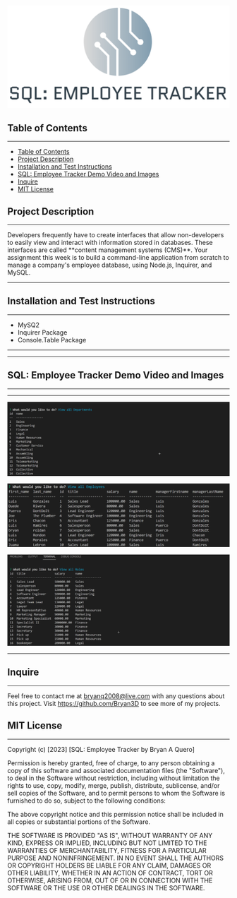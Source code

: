 <p align="center">
<img src="assets\img\2023-01-06 20_14_50-Gray and White Circle Logo _ DesignEvo Logo Maker.png"/>
</p>

## Table of Contents
--- 
- [Table of Contents](#table-of-contents)
- [Project Description](#project-description)
- [Installation and Test Instructions](#installation-and-test-instructions)
- [SQL: Employee Tracker Demo Video and Images](#sql-employee-tracker-demo-video-and-images)
- [Inquire](#inquire)
- [MIT License](#mit-license)


## Project Description
--- 
<p>
Developers frequently have to create interfaces that allow non-developers to easily view and interact with information stored in databases. These interfaces are called **content management systems (CMS)**. Your assignment this week is to build a command-line application from scratch to manage a company's employee database, using Node.js, Inquirer, and MySQL.
</p>

---
## Installation and Test Instructions
---
- MySQ2
- Inquirer Package
- Console.Table Package

---



---
## SQL: Employee Tracker Demo Video and Images
---


---
![Alt text](assets/img/2023-01-06%2019_46_23-server.js%20-%20SQL-Employee-Tracker%20-%20Visual%20Studio%20Code.png)

![Alt text](assets/img/2023-01-06%2019_47_42-server.js%20-%20SQL-Employee-Tracker%20-%20Visual%20Studio%20Code.png)

![Alt text](assets/img/2023-01-06%2019_48_04-server.js%20-%20SQL-Employee-Tracker%20-%20Visual%20Studio%20Code.png)

---
## Inquire

---
Feel free to contact me at bryanq2008@live.com with any questions about this project. Visit <https://github.com/Bryan3D> to see more of my projects.



## MIT License
---

Copyright (c) [2023] [SQL: Employee Tracker by Bryan A Quero]

Permission is hereby granted, free of charge, to any person obtaining a copy
of this software and associated documentation files (the "Software"), to deal
in the Software without restriction, including without limitation the rights
to use, copy, modify, merge, publish, distribute, sublicense, and/or sell
copies of the Software, and to permit persons to whom the Software is
furnished to do so, subject to the following conditions:

The above copyright notice and this permission notice shall be included in all
copies or substantial portions of the Software.

THE SOFTWARE IS PROVIDED "AS IS", WITHOUT WARRANTY OF ANY KIND, EXPRESS OR
IMPLIED, INCLUDING BUT NOT LIMITED TO THE WARRANTIES OF MERCHANTABILITY,
FITNESS FOR A PARTICULAR PURPOSE AND NONINFRINGEMENT. IN NO EVENT SHALL THE
AUTHORS OR COPYRIGHT HOLDERS BE LIABLE FOR ANY CLAIM, DAMAGES OR OTHER
LIABILITY, WHETHER IN AN ACTION OF CONTRACT, TORT OR OTHERWISE, ARISING FROM,
OUT OF OR IN CONNECTION WITH THE SOFTWARE OR THE USE OR OTHER DEALINGS IN THE
SOFTWARE.